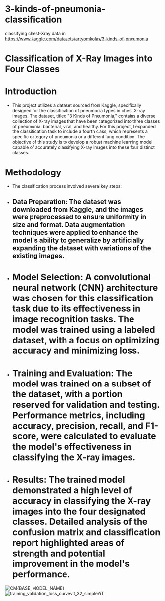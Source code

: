 # 3-kinds-of-pneumonia-classification
classifying chest-Xray data in https://www.kaggle.com/datasets/artyomkolas/3-kinds-of-pneumonia
# Classification of X-Ray Images into Four Classes
# Introduction
- This project utilizes a dataset sourced from Kaggle, specifically designed for the classification of pneumonia types in chest X-ray images. The dataset, titled "3 Kinds of Pneumonia," contains a diverse collection of X-ray images that have been categorized into three classes of pneumonia: bacterial, viral, and healthy. For this project, I expanded the classification task to include a fourth class, which represents a specific category of pneumonia or a different lung condition. The objective of this study is to develop a robust machine learning model capable of accurately classifying X-ray images into these four distinct classes.
# Methodology
- The classification process involved several key steps:
- ## Data Preparation: The dataset was downloaded from Kaggle, and the images were preprocessed to ensure uniformity in size and format. Data augmentation techniques were applied to enhance the model's ability to generalize by artificially expanding the dataset with variations of the existing images.
- # Model Selection: A convolutional neural network (CNN) architecture was chosen for this classification task due to its effectiveness in image recognition tasks. The model was trained using a labeled dataset, with a focus on optimizing accuracy and minimizing loss.
- # Training and Evaluation: The model was trained on a subset of the dataset, with a portion reserved for validation and testing. Performance metrics, including accuracy, precision, recall, and F1-score, were calculated to evaluate the model's effectiveness in classifying the X-ray images.
- # Results: The trained model demonstrated a high level of accuracy in classifying the X-ray images into the four designated classes. Detailed analysis of the confusion matrix and classification report highlighted areas of strength and potential improvement in the model's performance.
![CM{BASE_MODEL_NAME}](https://github.com/user-attachments/assets/c6c8b242-e9e8-4ac0-8b55-bbdb12bd5865)
![training_validation_loss_curvevit_32_simpleViT](https://github.com/user-attachments/assets/b5cac3e5-1b37-4b9f-b1d3-fc0a1cf827f9)
